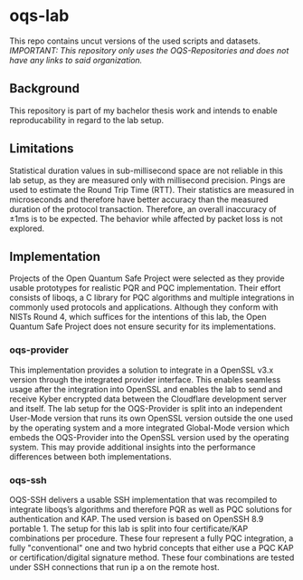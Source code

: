 # oqs-lab
This repo contains uncut versions of the used scripts and datasets.
*IMPORTANT: This repository only uses the OQS-Repositories and does not have any links to said organization.*

## Background
This repository is part of my bachelor thesis work and intends to enable reproducability in regard to the lab setup. 

## Limitations
Statistical duration values in sub-millisecond space are not reliable in this lab setup, as they are measured only with millisecond precision.
Pings are used to estimate the Round Trip Time (RTT). Their statistics are measured in microseconds and therefore have better accuracy than the measured duration of the protocol transaction.
Therefore, an overall inaccuracy of ±1ms is to be expected. The behavior while affected by packet loss is not explored.

## Implementation
Projects of the Open Quantum Safe Project were selected as they provide usable prototypes for realistic PQR and PQC implementation. 
Their effort consists of liboqs, a C library for PQC algorithms and multiple integrations in commonly used protocols and applications. 
Although they conform with NISTs Round 4, which suffices for the intentions of this lab, the Open Quantum Safe Project does not ensure security for its implementations.

### oqs-provider
This implementation provides a solution to integrate in a OpenSSL v3.x version through the integrated provider interface. 
This enables seamless usage after the integration into OpenSSL and enables the lab to send and receive Kyber encrypted data between the Cloudflare development server and itself.
The lab setup for the OQS-Provider is split into an independent User-Mode version that runs its own OpenSSL version outside the one used by the operating system and a more integrated Global-Mode version which embeds the OQS-Provider into the OpenSSL version used by the operating system. This may provide additional insights into the performance differences between both implementations.

### oqs-ssh
OQS-SSH delivers a usable SSH implementation that was recompiled to integrate liboqs’s algorithms and therefore PQR as well as PQC solutions for authentication and KAP. The used version is based on OpenSSH
8.9 portable 1. The setup for this lab is split into four certificate/KAP combinations per procedure. These four represent a fully PQC integration, a fully "conventional" one and two hybrid concepts that either use a PQC KAP or certification/digital signature method. These four combinations are tested under SSH connections that run ip a on the remote host. 
